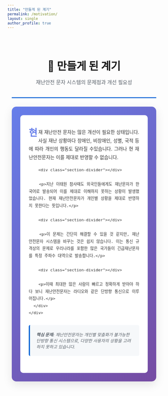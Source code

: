 ```yaml
---
title: "만들게 된 계기"
permalink: /motivation/
layout: single
author_profile: true
---
```


<style>
.motivation-content {
  max-width: 800px;
  margin: 0 auto;
  padding: 2em 1em;
}

.motivation-header {
  text-align: center;
  margin-bottom: 2em;
  padding-bottom: 1.5em;
  border-bottom: 3px solid #0366d6;
}

.motivation-header h1 {
  font-size: 2.5em;
  color: #1a1a1a;
  margin-bottom: 0.5em;
  font-weight: 700;
}

.motivation-card {
  background: linear-gradient(135deg, #667eea 0%, #764ba2 100%);
  border-radius: 15px;
  padding: 2em;
  box-shadow: 0 10px 30px rgba(0, 0, 0, 0.1);
  margin: 2em 0;
}

.motivation-card-inner {
  background: white;
  border-radius: 10px;
  padding: 2em;
}

.motivation-text {
  font-size: 1.1em;
  line-height: 1.8;
  color: #333;
  text-align: justify;
}

.motivation-text::first-letter {
  font-size: 2em;
  font-weight: bold;
  color: #667eea;
  float: left;
  line-height: 1;
  margin-right: 0.1em;
}

.highlight-box {
  background: #f6f8fa;
  border-left: 4px solid #0366d6;
  padding: 1.5em;
  margin: 2em 0;
  border-radius: 5px;
}

.highlight-box p {
  margin: 0;
  font-style: italic;
  color: #586069;
}

.section-divider {
  height: 2px;
  background: linear-gradient(to right, transparent, #667eea, transparent);
  margin: 3em 0;
}
</style>

<div class="motivation-content">
  <div class="motivation-header">
    <h1>🚨 만들게 된 계기</h1>
    <p style="font-size: 1.2em; color: #586069;">재난안전 문자 시스템의 문제점과 개선 필요성</p>
  </div>

  <div class="motivation-card">
    <div class="motivation-card-inner">
      <div class="motivation-text">
        <p>현재 재난안전 문자는 많은 개선이 필요한 상태입니다. 사실 재난 상황마다 장애인, 비장애인, 성별, 국적 등에 따라 개인의 행동도 달라질 수있습니다. 그러나 현 재난안전문자는 이를 제대로 반영할 수 없습니다.</p>
        
        <div class="section-divider"></div>
        
        <p>지난 이태원 참사때도 외국인들에게도 재난문자가 한국어로 발송되어 이를 제대로 이해하지 못하는 상황이 발생했었습니다. 현재 재난안전문자가 개인별 상황을 제대로 반영하지 못한다는 뜻입니다.</p>
        
        <div class="section-divider"></div>
        
        <p>이 문제는 간단히 해결할 수 있을 것 같지만, 재난안전문자 시스템을 바꾸는 것은 쉽지 않습니다. 이는 통신 규격상의 문제로 우리나라를 포함한 많은 국가들이 긴급재난문자를 특정 주파수 대역으로 발송합니다.</p>
        
        <div class="section-divider"></div>
        
        <p>이때 최대한 많은 사람이 빠르고 정확하게 받아야 하다 보니 재난안전문자는 라디오와 같은 단방향 통신으로 이루어집니다.</p>
      </div>
    </div>
  </div>

  <div class="highlight-box">
    <p><strong>핵심 문제:</strong> 재난안전문자는 개인별 맞춤화가 불가능한 단방향 통신 시스템으로, 다양한 사용자의 상황을 고려하지 못하고 있습니다.</p>
  </div>
</div>
